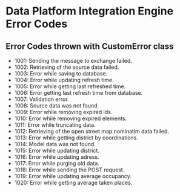 # Data Platform Integration Engine Error Codes

## Error Codes thrown with CustomError class

- 1001: Sending the message to exchange failed.
- 1002: Retrieving of the source data failed.
- 1003: Error while saving to database.
- 1004: Error while updating refresh time.
- 1005: Error while getting last refreshed time.
- 1006: Error getting last refresh time from database.
- 1007: Validation error.
- 1008: Source data was not found.
- 1009: Error while removing expired ids.
- 1010: Error while removing expired elements.
- 1011: Error while truncating data.
- 1012: Retrieving of the open street map nominatim data failed.
- 1013: Error while getting district by coordinations.
- 1014: Model data was not found.
- 1015: Error while updating district.
- 1016: Error while updating adress.
- 1017: Error while purging old data.
- 1018: Error while sending the POST request.
- 1019: Error while updating average occupancy.
- 1020: Error while getting average taken places.